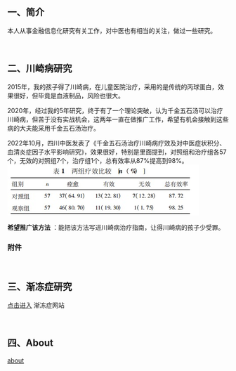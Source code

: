 

<br>

## 一、简介

本人从事金融信息化研究有关工作，对中医也有相当的关注，做过一些研究。

<br>

## 二、川崎病研究

2015年，我的孩子得了川崎病，在儿童医院治疗，采用的是传统的丙球蛋白，效果很好，但毕竟是血液制品，风险也很大。

2020年，经过我的5年研究，终于有了一个理论突破，认为千金五石汤可以治疗川崎病，但苦于没有实战机会，这两年一直在做推广工作，希望有机会接触到这些病的大夫能采用千金五石汤治疗。

2022年10月，四川中医发表了《千金五石汤治疗川崎病疗效及对中医症状积分、血清炎症因子水平影响研究》，效果很好，特别是里面提到，对照组和治疗组各57个，无效的对照组7个，治疗组1个，总有效率从87%提高到98%。
![千金五石汤疗效](./media/千金五石汤-1.jpeg)

**希望推广该方法** ：能把该方法写进川崎病治疗指南，让得川崎病的孩子少受罪。


### 附件


<br>

## 三、渐冻症研究

[点击进入](https://als001.cn)  渐冻症网站


<br>

## 四、About

[about](./about.md)




